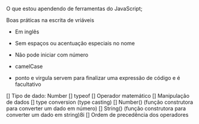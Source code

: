 O que estou apendendo de ferramentas do JavaScript;

Boas práticas na escrita de vriáveis

- Em inglês
- Sem espaços ou acentuação especiais no nome
- Não pode iniciar com número
- camelCase

- ponto e virgula servem para finalizar uma expressão de código e é facultativo

[] Tipo de dado: Number
[] typeof
[] Operador matemático
[] Manipulação de dados
  [] type conversion (type casting)
  [] Number() (função construtora para converter um dado em número)
  [] String() (função construtora para converter um dado em string)8i
[] Ordem de precedência dos operadores
